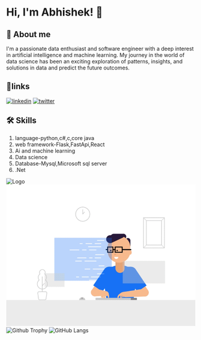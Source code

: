 
# Hi, I'm Abhishek! 👋


## 🚀 About me
I'm a passionate data enthusiast and software engineer with a deep interest in artificial intelligence and machine learning. My journey in the world of data science has been an exciting exploration of patterns, insights, and solutions in data and predict the future outcomes.

## 🔗links
[![linkedin](https://img.shields.io/badge/linkedin-0A66C2?style=for-the-badge&logo=linkedin&logoColor=white)](https://www.linkedin.com/in/abhishek-kumar-6633b2214/)
[![twitter](https://img.shields.io/badge/twitter-1DA1F2?style=for-the-badge&logo=twitter&logoColor=white)](https://twitter.com/)


## 🛠 Skills


1) language-python,c#,c,core java
2) web framework-Flask,FastApi,React
3) Ai and machine learning
4) Data science
5) Database-Mysql,Microsoft sql server
5) .Net  



![Logo](https://github-readme-stats.vercel.app/api?username=AbhishekDATA&&show_icons=true&title_color=ffffff&icon_color=bb2acf&text_color=daf7dc&bg_color=151515)
![Demo](https://raw.githubusercontent.com/AbhisheDATA/Dataset/main/imag.gif)
![Github Trophy](https://github-profile-trophy.vercel.app/?username=AbhisheDATA&theme=discord)
![GitHub Langs](https://github-readme-stats.vercel.app/api/top-langs/?username=AbhisheDATA&layout=compact&theme=blue-green)

